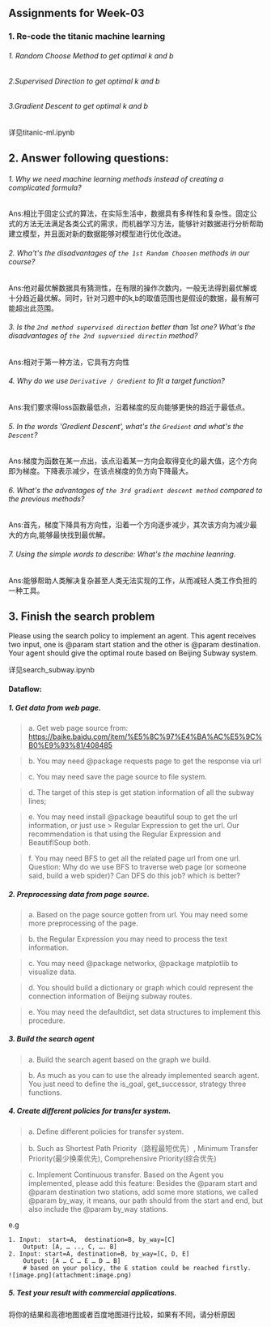 
## Assignments for Week-03

### 1. Re-code the titanic machine learning

###### 1. Random Choose Method to get optimal *k* and *b*
###### 2.Supervised Direction to get optimal *k* and *b*
###### 3.Gradient Descent to get optimal *k* and *b*  
详见titanic-ml.ipynb

## 2. Answer following questions:


###### 1. Why we need machine learning methods instead of creating a complicated formula?


Ans:相比于固定公式的算法，在实际生活中，数据具有多样性和复杂性。固定公式的方法无法满足各类公式的需求，而机器学习方法，能够针对数据进行分析帮助建立模型，并且面对新的数据能够对模型进行优化改进。

###### 2.  Wha't's the disadvantages of `the 1st Random Choosen` methods in our course? 

Ans:他对最优解数据具有猜测性，在有限的操作次数内，一般无法得到最优解或十分趋近最优解。同时，针对习题中的k,b的取值范围也是假设的数据，最有解可能超出此范围。

###### 3. Is the `2nd method supervised direction` better than 1st one?  What's the disadvantages of `the 2nd supversied directin` method? 

Ans:相对于第一种方法，它具有方向性

###### 4. Why do we use `Derivative / Gredient` to fit a target function? 

Ans:我们要求得loss函数最低点，沿着梯度的反向能够更快的趋近于最低点。

###### 5. In the words 'Gredient Descent', what's the `Gredient` and what's the `Descent`?

Ans:梯度为函数在某一点出，该点沿着某一方向会取得变化的最大值，这个方向即为梯度。下降表示减少，在该点梯度的负方向下降最大。

###### 6. What's the advantages of `the 3rd gradient descent method` compared to the previous methods?

Ans:首先，梯度下降具有方向性，沿着一个方向逐步减少，其次该方向为减少最大的方向,能够最快找到最优解。

###### 7. Using the simple words to describe: What's the machine leanring.

Ans:能够帮助人类解决复杂甚至人类无法实现的工作，从而减轻人类工作负担的一种工具。

## 3. Finish the search problem

Please using the search policy to implement an agent. This agent receives two input, one is @param start station and the other is @param destination. Your agent should give the optimal route based on Beijing Subway system. 

详见search_subway.ipynb

#### Dataflow: 

##### 1.	Get data from web page.

> a.	Get web page source from: https://baike.baidu.com/item/%E5%8C%97%E4%BA%AC%E5%9C%B0%E9%93%81/408485

> b.	You may need @package requests page to get the response via url

> c.	You may need save the page source to file system.

> d.	The target of this step is get station information of all the subway lines;

> e.	You may need install @package beautiful soup  to get the url information, or just use > Regular Expression to get the url.  Our recommendation is that using the Regular Expression and BeautiflSoup both. 

> f.	You may need BFS to get all the related page url from one url. 
Question: Why do we use BFS to traverse web page (or someone said, build a web spider)?  Can DFS do this job? which is better? 

##### 2.	Preprocessing data from page source.

> a.	Based on the page source gotten from url. You may need some more preprocessing of the page. 

> b.	the Regular Expression you may need to process the text information.

> c.	You may need @package networkx, @package matplotlib to visualize data. 

> d.	You should build a dictionary or graph which could represent the connection information of Beijing subway routes. 

> e.	You may need the defaultdict, set data structures to implement this procedure. 

##### 3. Build the search agent

> a.	Build the search agent based on the graph we build.

> b.	As much as you can to use the already implemented search agent. You just need to define the is_goal, get_successor, strategy three functions. 


##### 4.	Create different policies for transfer system.

> a.	Define different policies for transfer system. 

> b.	Such as Shortest Path Priority（路程最短优先）, Minimum Transfer Priority(最少换乘优先), Comprehensive Priority(综合优先)

> c.	Implement Continuous transfer. Based on the Agent you implemented, please add this feature: Besides the @param start and @param destination two stations, add some more stations, we called @param by_way, it means, our path should from the start and end, but also include the  @param by_way stations. 

e.g 
```
1. Input:  start=A,  destination=B, by_way=[C] 
    Output: [A, … .., C, …. B]
2. Input: start=A, destination=B, by_way=[C, D, E]
    Output: [A … C … E … D … B]  
    # based on your policy, the E station could be reached firstly. 
![image.png](attachment:image.png)
```

##### 5.	Test your result with commercial applications. 

将你的结果和高德地图或者百度地图进行比较，如果有不同，请分析原因

